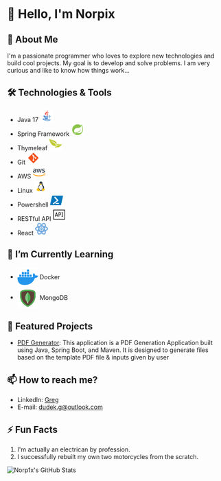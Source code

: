 # 👋 Hello, I'm Norpix

## 🚀 About Me
I'm a passionate programmer who loves to explore new technologies and build cool projects. My goal is to develop and solve problems.
I am very curious and like to know how things work...

## 🛠️ Technologies & Tools
- Java 17 <img width="30" src="https://github.com/Norp1x/Norp1x/blob/main/java.png" />
- Spring Framework <img width="30" src="https://github.com/Norp1x/Norp1x/blob/main/spring.png" />
- Thymeleaf <img width="30" src="https://github.com/Norp1x/Norp1x/blob/main/thymeleaf.png" />
- Git <img width="30" src="https://github.com/Norp1x/Norp1x/blob/main/git.png" />
- AWS <img width="30" src="https://github.com/Norp1x/Norp1x/blob/main/aws.png" />
- Linux <img width="30" src="https://github.com/Norp1x/Norp1x/blob/main/linux.png" />
- Powershell <img width="30" src="https://github.com/Norp1x/Norp1x/blob/main/powershell.png" />
- RESTful API <img width="30" src="https://github.com/Norp1x/Norp1x/blob/main/api.png" />
- React <img width="30" src="https://github.com/Norp1x/Norp1x/blob/main/react.png" />

## 🌱 I’m Currently Learning
- <img align="center" src="https://github.com/Norp1x/Norp1x/blob/main/docker.png" /> Docker
- <img align="center" src="https://github.com/Norp1x/Norp1x/blob/main/mongodb.png" /> MongoDB

## 🔭 Featured Projects
- [PDF Generator](https://github.com/Norp1x/GeneratorPDF): This application is a PDF Generation Application built using Java, Spring Boot, and Maven. It is designed to generate files based on the template PDF file & inputs given by user
  
## 📫 How to reach me?
- LinkedIn: [Greg](https://www.linkedin.com/in/greg-dudek)
- E-mail: dudek.g@outlook.com

## ⚡ Fun Facts
1. I'm actually an electrican by profession.
2. I successfully rebuilt my own two motorcycles from the scratch.

![Norp1x's GitHub Stats](https://github-readme-stats.vercel.app/api?username=norp1x&show_icons=true)
